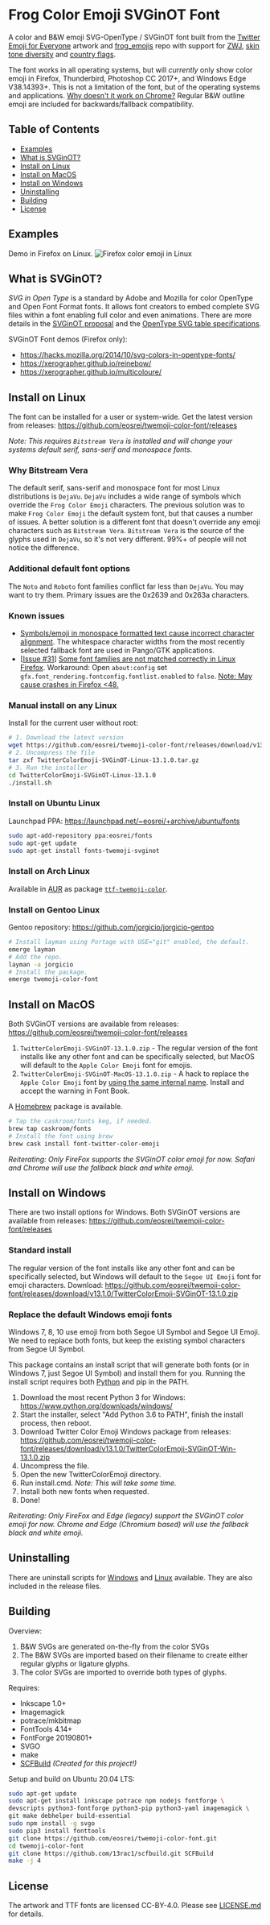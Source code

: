 # Frog Color Emoji SVGinOT Font

A color and B&W emoji SVG-OpenType / SVGinOT font built from the
[Twitter Emoji for Everyone][1] artwork and [frog_emojis][5] repo with support for [ZWJ][2],
[skin tone diversity][3] and [country flags][4].

The font works in all operating systems, but will *currently* only show color
emoji in Firefox, Thunderbird, Photoshop CC 2017+, and Windows Edge V38.14393+.
This is not a limitation of the font, but of the operating systems and
applications. [Why doesn't it work on Chrome?][why-not-chrome] Regular B&W
outline emoji are included for backwards/fallback compatibility.

[1]: https://github.com/twitter/twemoji
[2]: https://unicode.org/emoji/charts/emoji-zwj-sequences.html
[3]: https://www.unicode.org/reports/tr51/#Diversity
[4]: https://www.unicode.org/reports/tr51/#Flags
[why-not-chrome]: https://bugs.chromium.org/p/chromium/issues/detail?id=306078
[5]: https://github.com/Miepee/frogmoji-color-font

## Table of Contents

* [Examples](#examples)
* [What is SVGinOT?](#what-is-svginot)
* [Install on Linux](#install-on-linux)
* [Install on MacOS](#install-on-macos)
* [Install on Windows](#install-on-windows)
* [Uninstalling](#uninstalling)
* [Building](#building)
* [License](#license)

## Examples

Demo in Firefox on Linux.
![Firefox color emoji in Linux](images/twemoji-font-demo.png?raw=true)

## What is SVGinOT?
*SVG in Open Type* is a standard by Adobe and Mozilla for color OpenType
and Open Font Format fonts. It allows font creators to embed complete SVG files
within a font enabling full color and even animations. There are more details
in the [SVGinOT proposal][6] and the [OpenType SVG table specifications][7].

SVGinOT Font demos (Firefox only):

* https://hacks.mozilla.org/2014/10/svg-colors-in-opentype-fonts/
* https://xerographer.github.io/reinebow/
* https://xerographer.github.io/multicoloure/

[6]: https://www.w3.org/2013/10/SVG_in_OpenType/
[7]: https://www.microsoft.com/typography/otspec/svg.htm

## Install on Linux
The font can be installed for a user or system-wide. Get the latest version
from releases: https://github.com/eosrei/twemoji-color-font/releases

*Note: This requires `Bitstream Vera` is installed and will change your
systems default serif, sans-serif and monospace fonts.*

### Why Bitstream Vera
The default serif, sans-serif and monospace font for most Linux distributions is
`DejaVu`. `DejaVu` includes a wide range of symbols which override the
`Frog Color Emoji` characters. The previous solution was to make
`Frog Color Emoji` the default system font, but that causes a number of issues.
A better solution is a different font that doesn't override any emoji characters
such as `Bitstream Vera`. `Bitstream Vera` is the source of the glyphs used in
`DejaVu`, so it's not very different. 99%+ of people will not notice the
difference.

### Additional default font options
The `Noto` and `Roboto` font families conflict far less than `DejaVu`. You may
want to try them. Primary issues are the 0x2639 and 0x263a characters.

### Known issues

* [Symbols/emoji in monospace formatted text cause incorrect character alignment][8].
  The whitespace character widths from the most recently selected
  fallback font are used in Pango/GTK applications.
* [[Issue #31][9]] [Some font families are not matched correctly in Linux Firefox][10].
  Workaround: Open `about:config` set
  `gfx.font_rendering.fontconfig.fontlist.enabled` to `false`.
  [Note: May cause crashes in Firefox <48.][11]

[8]:https://bugzilla.gnome.org/show_bug.cgi?id=757785
[9]:https://github.com/eosrei/emojione-color-font/issues/31
[10]:https://bugzilla.mozilla.org/show_bug.cgi?id=1245811
[11]:https://bugzilla.mozilla.org/show_bug.cgi?id=1266341

### Manual install on any Linux
Install for the current user without root:
```sh
# 1. Download the latest version
wget https://github.com/eosrei/twemoji-color-font/releases/download/v13.1.0/TwitterColorEmoji-SVGinOT-Linux-13.1.0.tar.gz
# 2. Uncompress the file
tar zxf TwitterColorEmoji-SVGinOT-Linux-13.1.0.tar.gz
# 3. Run the installer
cd TwitterColorEmoji-SVGinOT-Linux-13.1.0
./install.sh
```

### Install on Ubuntu Linux
Launchpad PPA: https://launchpad.net/~eosrei/+archive/ubuntu/fonts

```sh
sudo apt-add-repository ppa:eosrei/fonts
sudo apt-get update
sudo apt-get install fonts-twemoji-svginot
```

### Install on Arch Linux
Available in [AUR][AUR] as package [`ttf-twemoji-color`][aur-package].

[AUR]:https://wiki.archlinux.org/index.php/Arch_User_Repository
[aur-package]:https://aur.archlinux.org/packages/ttf-twemoji-color/

### Install on Gentoo Linux
Gentoo repository: https://github.com/jorgicio/jorgicio-gentoo

```sh
# Install layman using Portage with USE="git" enabled, the default.
emerge layman
# Add the repo.
layman -a jorgicio
# Install the package.
emerge twemoji-color-font
```

## Install on MacOS
Both SVGinOT versions are available from releases:
https://github.com/eosrei/twemoji-color-font/releases

1. `TwitterColorEmoji-SVGinOT-13.1.0.zip` - The regular version of the font
   installs like any other font and can be specifically selected, but MacOS will
   default to the `Apple Color Emoji` font for emojis.
2. `TwitterColorEmoji-SVGinOT-MacOS-13.1.0.zip` - A hack to replace the `Apple
   Color Emoji` font by [using the same internal name][12]. Install and accept
   the warning in Font Book.

A [Homebrew](https://brew.sh) package is available.

```sh
# Tap the caskroom/fonts keg, if needed.
brew tap caskroom/fonts
# Install the font using brew
brew cask install font-twitter-color-emoji
```

[12]:https://www.macissues.com/2014/11/21/how-to-change-the-default-system-font-in-mac-os-x/

*Reiterating: Only FireFox supports the SVGinOT color emoji for now. Safari and
Chrome will use the fallback black and white emoji.*

## Install on Windows

There are two install options for Windows. Both SVGinOT versions are available
from releases: https://github.com/eosrei/twemoji-color-font/releases

### Standard install

The regular version of the font installs like any other font and can be
specifically selected, but Windows will default to the `Segoe UI Emoji`
font for emoji characters. Download:
https://github.com/eosrei/twemoji-color-font/releases/download/v13.1.0/TwitterColorEmoji-SVGinOT-13.1.0.zip

### Replace the default Windows emoji fonts

Windows 7, 8, 10 use emoji from both Segoe UI Symbol and Segoe UI Emoji. We
need to replace both fonts, but keep the existing symbol characters from
Segoe UI Symbol.

This package contains an install script that will generate both fonts (or
in Windows 7, just Segoe UI Symbol) and install them for you. Running the
install script requires both [Python][16] and pip in the PATH.

1. Download the most recent Python 3 for Windows: https://www.python.org/downloads/windows/
2. Start the installer, select "Add Python 3.6 to PATH", finish the install process, then reboot.
3. Download Twitter Color Emoji Windows package from releases:
https://github.com/eosrei/twemoji-color-font/releases/download/v13.1.0/TwitterColorEmoji-SVGinOT-Win-13.1.0.zip
4. Uncompress the file.
5. Open the new TwitterColorEmoji directory.
6. Run install.cmd. *Note: This will take some time.*
7. Install both new fonts when requested.
8. Done!

[16]:https://www.python.org/downloads/windows/

*Reiterating: Only FireFox and Edge (legacy) support the SVGinOT color emoji for now. Chrome and Edge (Chromium based) will use the
fallback black and white emoji.*

## Uninstalling

There are uninstall scripts for [Windows][17] and [Linux][18] available. They
are also included in the release files.

[17]:windows/uninstall.cmd
[18]:linux/uninstall.sh

## Building

Overview:

1. B&W SVGs are generated on-the-fly from the color SVGs
2. The B&W SVGs are imported based on their filename to create either regular
   glyphs or ligature glyphs.
3. The color SVGs are imported to override both types of glyphs.

Requires:

* Inkscape 1.0+
* Imagemagick
* potrace/mkbitmap
* FontTools 4.14+
* FontForge 20190801+
* SVGO
* make
* [SCFBuild][13] *(Created for this project!)*

[13]: https://github.com/13rac1/scfbuild

Setup and build on Ubuntu 20.04 LTS:

```sh
sudo apt-get update
sudo apt-get install inkscape potrace npm nodejs fontforge \
devscripts python3-fontforge python3-pip python3-yaml imagemagick \
git make debhelper build-essential
sudo npm install -g svgo
sudo pip3 install fonttools
git clone https://github.com/eosrei/twemoji-color-font.git
cd twemoji-color-font
git clone https://github.com/13rac1/scfbuild.git SCFBuild
make -j 4
```

## License

The artwork and TTF fonts are licensed CC-BY-4.0. Please see
[LICENSE.md](LICENSE.md) for details.

